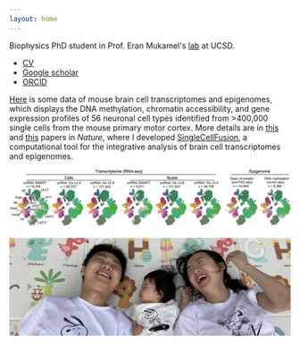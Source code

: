 ```yaml
---
layout: home
---
```


Biophysics PhD student in Prof. Eran Mukamel's [lab](https://brainome.ucsd.edu) at UCSD.

- [CV](./doc/CV.pdf)
- [Google scholar](https://scholar.google.com/citations?user=27FYCbIAAAAJ&hl=en)
- [ORCID](https://orcid.org/0000-0001-5232-1648)
<!-- - [Github](https://github.com/FangmingXie) -->

[Here](https://brainome.ucsd.edu/BICCN_MOp) is some data of mouse brain cell transcriptomes and epigenomes, which displays the DNA methylation, chromatin accessibility, and gene expression profiles of 56 neuronal cell types identified from >400,000 single cells from the mouse primary motor cortex. More details are in [this](https://www.nature.com/articles/s41586-021-03500-8) and [this](https://www.nature.com/articles/s41586-021-03950-0) papers in *Nature*, where I developed [SingleCellFusion](https://github.com/mukamel-lab/SingleCellFusion), a computational tool for the integrative analysis of brain cell transcriptomes and epigenomes.

![](./doc/biccn_fig1a_v2.png)

![](./doc/family_v2.png)
<!-- <img src="./doc/family_v2.png" alt="drawing" width="600"> -->
